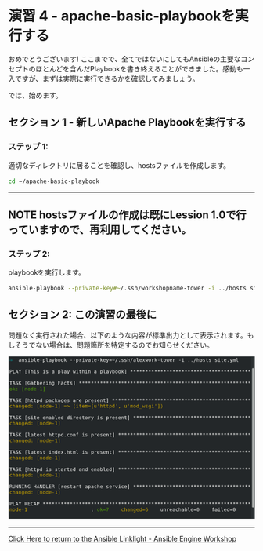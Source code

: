 # 演習 4 - apache-basic-playbookを実行する

おめでとうございます! ここまでで、全てではないにしてもAnsibleの主要なコンセプトのほとんどを含んだPlaybookを書き終えることができました。感動も一入ですが、まずは実際に実行できるかを確認してみましょう。

では、始めます。

## セクション 1 - 新しいApache Playbookを実行する

### ステップ 1:
適切なディレクトリに居ることを確認し、hostsファイルを作成します。

```bash
cd ~/apache-basic-playbook
```

---
**NOTE**
hostsファイルの作成は既にLession 1.0で行っていますので、再利用してください。
---

### ステップ 2:
playbookを実行します。

```bash
ansible-playbook --private-key#~/.ssh/workshopname-tower -i ../hosts site.yml
```

## セクション 2: この演習の最後に
問題なく実行された場合、以下のような内容が標準出力として表示されます。もしそうでない場合は、問題箇所を特定するのでお知らせください。

![apache-basic-playbookの標準出力](stdout_2.png)


---

[Click Here to return to the Ansible Linklight - Ansible Engine Workshop](../README.md)
